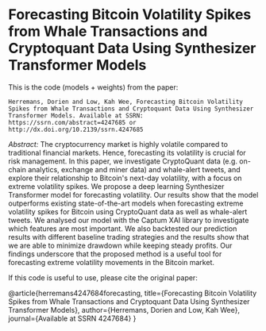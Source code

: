 # Forecasting Bitcoin Volatility Spikes from Whale Transactions and Cryptoquant Data Using Synthesizer Transformer Models

This is the code (models + weights) from the paper: 

`Herremans, Dorien and Low, Kah Wee, Forecasting Bitcoin Volatility Spikes from Whale Transactions and Cryptoquant Data Using Synthesizer Transformer Models. Available at SSRN: https://ssrn.com/abstract=4247685 or http://dx.doi.org/10.2139/ssrn.4247685`

*Abstract:* 
The cryptocurrency market is highly volatile compared to traditional financial markets. Hence, forecasting its volatility is crucial for risk management. In this paper, we investigate CryptoQuant data (e.g. on-chain analytics, exchange and miner data) and whale-alert tweets, and explore their relationship to Bitcoin's next-day volatility, with a focus on extreme volatility spikes. We propose a deep learning Synthesizer Transformer model for forecasting volatility. Our results show that the model outperforms existing state-of-the-art models when forecasting extreme volatility spikes for Bitcoin using CryptoQuant data as well as whale-alert tweets. We analysed our model with the Captum XAI library to investigate which features are most important. We also backtested our prediction results with different baseline trading strategies and the results show that we are able to minimize drawdown while keeping steady profits. Our findings underscore that the proposed method is a useful tool for forecasting extreme volatility movements in the Bitcoin market.

If this code is useful to use, please cite the original paper: 

  @article{herremans4247684forecasting,
    title={Forecasting Bitcoin Volatility Spikes from Whale Transactions and Cryptoquant Data Using Synthesizer Transformer Models},
    author={Herremans, Dorien and Low, Kah Wee},
    journal={Available at SSRN 4247684}
  }
